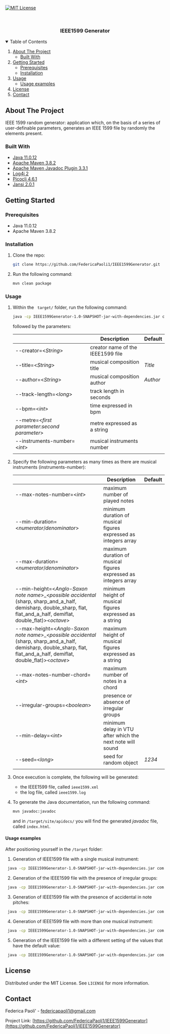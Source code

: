 <!-- PROJECT SHIELDS -->
[![MIT License](https://img.shields.io/github/license/FedericaPaoli1/IEEE1599Generator.svg?branch=main)](https://github.com/FedericaPaoli1/IEEE1599Generator/LICENSE)


<!-- PROJECT LOGO -->
<br />
<p align="center">
  
  <h3 align="center">IEEE1599 Generator</h3>
  
</p>

<!-- TABLE OF CONTENTS -->
<details open="open">
  <summary>Table of Contents</summary>
  <ol>
    <li>
      <a href="#about-the-project">About The Project</a>
      <ul>
        <li><a href="#built-with">Built With</a></li>
      </ul>
    </li>
    <li>
      <a href="#getting-started">Getting Started</a>
      <ul>
        <li><a href="#prerequisites">Prerequisites</a></li>
        <li><a href="#installation">Installation</a></li>
      </ul>
    </li>
    <li>
      <a href="#usage">Usage</a>
      <ul>
        <li><a href="#usage-examples">Usage examples</a></li>
      </ul>
    </li>
    <li><a href="#license">License</a></li>
    <li><a href="#contact">Contact</a></li>
  </ol>
</details>



<!-- ABOUT THE PROJECT -->
## About The Project

IEEE 1599 random generator: application which, on the basis of a series of user-definable parameters, generates an IEEE 1599 file by randomly the elements present. 

### Built With

* [Java 11.0.12](https://www.oracle.com/java/technologies/downloads/#java11)
* [Apache Maven 3.8.2](https://maven.apache.org/download.cgi)
* [Apache Maven Javadoc Plugin 3.3.1](https://maven.apache.org/plugins/maven-javadoc-plugin/javadoc-mojo.html)
* [Log4j 2](https://logging.apache.org/log4j/2.x/download.html)
* [Picocli 4.6.1](https://picocli.info/)
* [Jansi 2.0.1](https://fusesource.github.io/jansi/blog/releases/release-2.0.1.html)


<!-- GETTING STARTED -->
## Getting Started

### Prerequisites

* Java 11.0.12
* Apache Maven 3.8.2

### Installation

1. Clone the repo:
   ```sh
   git clone https://github.com/FedericaPaoli1/IEEE1599Generator.git
   ```
2. Run the following command:
   ```sh
   mvn clean package 
   ```
### Usage

1. Within the ` target/` folder, run the following command:

   ```sh
   java -cp IEEE1599Generator-1.0-SNAPSHOT-jar-with-dependencies.jar com.ieee1599generator.IEEE1599App 
   ```
   followed by the parameters:
   
    |                                                        |             Description                |  Default    |
    | -----------------------------------------------------  | -------------------------------------- | ----------- |
    |  --creator=<*String*>                                  | creator name of the IEEE1599 file      |             |
    |  --title=<*String*>                                    | musical composition title              |  *Title*    |
    |  --author=<*String*>                                   | musical composition author             |  *Author*   |
    |  --track-length=<*long*>                               | track length in seconds                |             |
    |  --bpm=<*int*>                                         | time expressed in bpm                  |             |
    |  --metre=<*first parameter*:*second parameter*>        | metre expressed as a string            |             |
    |  --instruments-number=<*int*>                          | musical instruments number             |             |
    |                                                        |                                        |             |
    
2. Specify the following parameters as many times as there are musical instruments (instruments-number):

    |                                                       |                        Description                                |  Default    |
    | ------------------------------------------------------| ----------------------------------------------------------------- | ----------- |
    |  --max-notes-number=<*int*>                           | maximum number of played notes                                    |             |
    |  --min-duration=<*numerator*/*denominator*>           | minimum duration of musical figures expressed as integers array   |             |
    |  --max-duration=<*numerator*/*denominator*>           | maximum duration of musical figures expressed as integers array   |             |
    |  --min-height=<*Anglo-Saxon note name*>_<*possible accidental* (sharp, sharp_and_a_half, demisharp, double_sharp, flat, flat_and_a_half, demiflat, double_flat)><*octave*>  | minimum height of musical figures expressed as a string |             |
    |  --max-height=<*Anglo-Saxon note name*>_<*possible accidental* (sharp, sharp_and_a_half, demisharp, double_sharp, flat, flat_and_a_half, demiflat, double_flat)><*octave*>  | maximum height of musical figures expressed as a string |             |
    |  --max-notes-number-chord=<*int*>                     | maximum number of notes in a chord                                |             |
    |  --irregular-groups=<*boolean*>                       | presence or absence of irregular groups                           |             |
    |  --min-delay=<*int*>                                  | minimum delay in VTU after which the next note will sound         |             |
    |  --seed=<*long*>                                      | seed for random object                                            |   *1234*    |
    |                                                       |                                                                   |             |

3. Once execution is complete, the following will be generated:

   * the IEEE1599 file, called `ieee1599.xml`
   * the log file, called `ieee1599.log`

4. To generate the Java documentation, run the following command:
   ```sh
   mvn javadoc:javadoc 
   ```
   and in `/target/site/apidocs/` you will find the generated *javadoc* file, called `index.html`.
   
#### Usage examples

After positioning yourself in the `/target` folder:

1. Generation of IEEE1599 file with a single musical instrument:

  ```sh
   java -cp IEEE1599Generator-1.0-SNAPSHOT-jar-with-dependencies.jar com.ieee1599generator.IEEE1599App --creator=Federica --track-length=120 --bpm=108 --metre=4:4  --instruments-number=1 --max-notes-number=150 --min-duration=1/8 --max-duration=1/1 --min-height=C-1 --max-height=A4 --max-notes-number-chord=3 --irregular-groups=false --min-delay=256 
   ```
   
2. Generation of the IEEE1599 file with the presence of irregular groups:

  ```sh
   java -cp IEEE1599Generator-1.0-SNAPSHOT-jar-with-dependencies.jar com.ieee1599generator.IEEE1599App --creator=Federica --track-length=120 --bpm=108 --metre=4:4 --instruments-number=1 --max-notes-number=150 --min-duration=1/8 --max-duration=1/1 --min-height=C-1 --max-height=A4 --max-notes-number-chord=3  --irregular-groups=true --min-delay=256
   ```
   
3. Generation of IEEE1599 file with the presence of accidental in note pitches:

  ```sh
   java -cp IEEE1599Generator-1.0-SNAPSHOT-jar-with-dependencies.jar com.ieee1599generator.IEEE1599App --creator=Federica --track-length=120 --bpm=108 --metre=4:4 --instruments-number=1 --max-notes-number=150 --min-duration=1/8 --max-duration=1/1 --min-height=C_flat_and_a_half2 --max-height=A_sharp_5 --max-notes-number-chord=3 --irregular-groups=false --min-delay=256
   ```
   
4. Generation of IEEE1599 file with more than one musical instrument:

  ```sh
   java -cp IEEE1599Generator-1.0-SNAPSHOT-jar-with-dependencies.jar com.ieee1599generator.IEEE1599App --creator=Federica --track-length=120 --bpm=108 --metre=4:4 --instruments-number=5 --max-notes-number=150 --min-duration=1/8 --max-duration=1/1 --min-height=C-1 --max-height=B_sharp_9 --max-notes-number-chord=3 --irregular-groups=true --min-delay=256 --max-notes-number=200 --min-duration=1/16 --max-duration=1/2 --min-height=E2 --max-height=A4 --max-notes-number-chord=2 --irregular-groups=true --min-delay=256 --max-notes-number=250 --min-duration=1/32 --max-duration=1/4 --min-height=C-1 --max-height=G8 --max-notes-number-chord=5 --irregular-groups=false --min-delay=2 --max-notes-number=50 --min-duration=1/64 --max-duration=1/1 --min-height=D_flat_and_a_half2 --max-height=A5 --max-notes-number-chord=1 --irregular-groups=true --min-delay=100 --max-notes-number=20 --min-duration=1/2 --max-duration=1/1 --min-height=B-1 --max-height=A9 --max-notes-number-chord=7 --irregular-groups=false --min-delay=256
   ```
   
5. Generation of the IEEE1599 file with a different setting of the values that have the default value:

  ```sh
   java -cp IEEE1599Generator-1.0-SNAPSHOT-jar-with-dependencies.jar com.ieee1599generator.IEEE1599App --creator=Federica --title=DifferentTitle --author=DifferentAuthor --track-length=120 --bpm=108 --metre=4:4  --instruments-number=1 --max-notes-number=150 --min-duration=1/8 --max-duration=1/1 --min-height=C-1 --max-height=A4 --max-notes-number-chord=3 --irregular-groups=false --min-delay=256 --seed=5678
   ```

<!-- LICENSE -->
## License

Distributed under the MIT License. See `LICENSE` for more information.


<!-- CONTACT -->
## Contact

Federica Paoli' - federicapaoli1@gmail.com

Project Link: [https://github.com/FedericaPaoli1/IEEE1599Generator](https://github.com/FedericaPaoli1/IEEE1599Generator)

